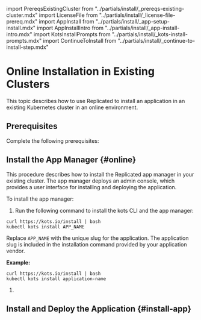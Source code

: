 import PrereqsExistingCluster from "../partials/install/_prereqs-existing-cluster.mdx"
import LicenseFile from "../partials/install/_license-file-prereq.mdx"
import AppInstall from "../partials/install/_app-setup-install.mdx"
import AppInstallIntro from "../partials/install/_app-install-intro.mdx"
import KotsInstallPrompts from "../partials/install/_kots-install-prompts.mdx"
import ContinueToInstall from "../partials/install/_continue-to-install-step.mdx"

# Online Installation in Existing Clusters

This topic describes how to use Replicated to install an application in an existing Kubernetes cluster in an online environment.

## Prerequisites

Complete the following prerequisites:

<PrereqsExistingCluster/> 
<LicenseFile/>

## Install the App Manager {#online}

This procedure describes how to install the Replicated app manager in your existing cluster. The app manager deploys an admin console, which provides a user interface for installing and deploying the application.

To install the app manager:

1. Run the following command to install the kots CLI and the app manager:

  ```shell
  curl https://kots.io/install | bash
  kubectl kots install APP_NAME
  ``` 
  Replace `APP_NAME` with the unique slug for the application. The application slug is included in the installation command provided by your application vendor.

  **Example:**

  ```shell
  curl https://kots.io/install | bash
  kubectl kots install application-name
  ``` 

1. <KotsInstallPrompts/>

<ContinueToInstall/>

## Install and Deploy the Application {#install-app} 

<AppInstallIntro/>

<AppInstall/>